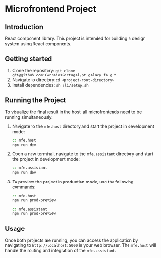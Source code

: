 # Microfrontend Project

## Introduction
React component library.
This project is intended for building a design system using React components.

## Getting started
1. Clone the repository: `git clone git@github.com:CorreiosPortugal/pt.galaxy.fe.git`
2. Navigate to directory:`cd <project-root-directory>`
3. Install dependencies: `sh cli/setup.sh`

## Running the Project
To visualize the final result in the host, all microfrontends need to be running simultaneously.

1. Navigate to the `mfe.host` directory and start the project in development mode:
    ```bash
    cd mfe.host
    npm run dev
    ```
2. Open a new terminal, navigate to the `mfe.assistant` directory and start the project in development mode:
    ```bash
    cd mfe.assistant
    npm run dev
    ```
3. To preview the project in production mode, use the following commands:
    ```bash
    cd mfe.host
    npm run prod-preview

    cd mfe.assistant
    npm run prod-preview
    ```

## Usage
Once both projects are running, you can access the application by navigating to `http://localhost:5000` in your web browser. The `mfe.host` will handle the routing and integration of the `mfe.assistant`.